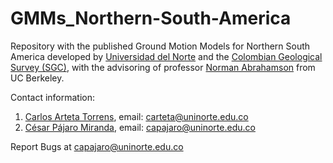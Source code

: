 # GMMs_Northern-South-America

Repository with the published Ground Motion Models for Northern South America developed by [Universidad del Norte](https://www.uninorte.edu.co) and the [Colombian Geological Survey (SGC)](https://www.sgc.gov.co), with the advisoring of professor [Norman Abrahamson](https://ce.berkeley.edu/people/faculty/abrahamson) from UC Berkeley.

Contact information: 
  1. [Carlos Arteta Torrens](https://co.linkedin.com/in/carlos-a-arteta-43aa3586), email: carteta@uninorte.edu.co
  2. [César Pájaro Miranda](https://www.researchgate.net/profile/Cesar-Pajaro), email: capajaro@uninorte.edu.co

Report Bugs at capajaro@uninorte.edu.co

